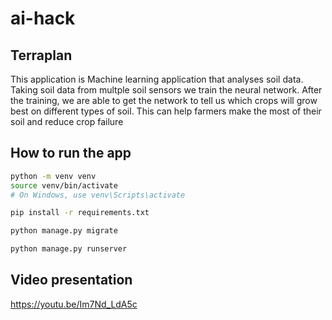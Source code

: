 # ai-hack

## Terraplan

This application is Machine learning application that analyses soil data.
Taking soil data from multple soil sensors we train the neural network. After the training, we are able to get the network to tell us which crops will grow best on different types of soil. This can help farmers make the most of their soil and reduce crop failure

## How to run the app
```sh
python -m venv venv
source venv/bin/activate  
# On Windows, use venv\Scripts\activate

pip install -r requirements.txt

python manage.py migrate

python manage.py runserver
```
## Video presentation

https://youtu.be/Im7Nd_LdA5c
